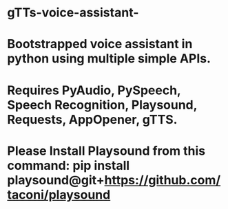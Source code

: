 # gTTs-voice-assistant-
# Bootstrapped voice assistant in python using multiple simple APIs.
# Requires PyAudio, PySpeech, Speech Recognition, Playsound, Requests, AppOpener, gTTS.
# Please Install Playsound from this command: pip install playsound@git+https://github.com/taconi/playsound
